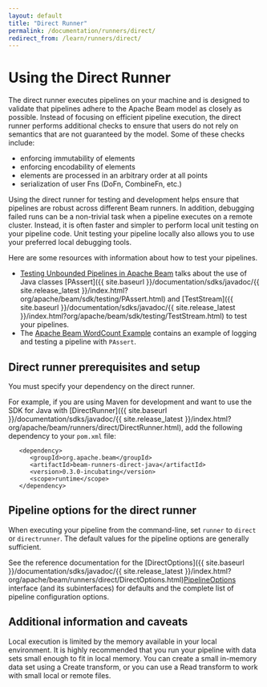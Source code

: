```yaml
---
layout: default
title: "Direct Runner"
permalink: /documentation/runners/direct/
redirect_from: /learn/runners/direct/
---
```

# Using the Direct Runner

The direct runner executes pipelines on your machine and is designed to validate that pipelines adhere to the Apache Beam model as closely as possible. Instead of focusing on efficient pipeline execution, the direct runner performs additional checks to ensure that users do not rely on semantics that are not guaranteed by the model. Some of these checks include:

* enforcing immutability of elements
* enforcing encodability of elements
* elements are processed in an arbitrary order at all points
* serialization of user Fns (DoFn, CombineFn, etc.)

Using the direct runner for testing and development helps ensure that pipelines are robust across different Beam runners. In addition, debugging failed runs can be a non-trivial task when a pipeline executes on a remote cluster. Instead, it is often faster and simpler to perform local unit testing on your pipeline code. Unit testing your pipeline locally also allows you to use your preferred local debugging tools.

Here are some resources with information about how to test your pipelines.
* [Testing Unbounded Pipelines in Apache Beam](https://beam.incubator.apache.org/blog/2016/10/20/test-stream.html) talks about the use of Java classes [PAssert]({{ site.baseurl }}/documentation/sdks/javadoc/{{ site.release_latest }}/index.html?org/apache/beam/sdk/testing/PAssert.html) and [TestStream]({{ site.baseurl }}/documentation/sdks/javadoc/{{ site.release_latest }}/index.html?org/apache/beam/sdk/testing/TestStream.html) to test your pipelines.
* The [Apache Beam WordCount Example](http://beam.incubator.apache.org/get-started/wordcount-example/) contains an example of logging and testing a pipeline with `PAssert`.


## Direct runner prerequisites and setup

You must specify your dependency on the direct runner.

For example, if you are using Maven for development and want to use the SDK for Java with [DirectRunner]({{ site.baseurl }}/documentation/sdks/javadoc/{{ site.release_latest }}/index.html?org/apache/beam/runners/direct/DirectRunner.html), add the following dependency to your `pom.xml` file:

```
   <dependency>
      <groupId>org.apache.beam</groupId>
      <artifactId>beam-runners-direct-java</artifactId>
      <version>0.3.0-incubating</version>
      <scope>runtime</scope>
   </dependency>
```

## Pipeline options for the direct runner

When executing your pipeline from the command-line, set `runner` to `direct` or `directrunner`. The default values for the pipeline options are generally sufficient.

See the reference documentation for the  <span class="language-java">[DirectOptions]({{ site.baseurl }}/documentation/sdks/javadoc/{{ site.release_latest }}/index.html?org/apache/beam/runners/direct/DirectOptions.html)</span><span class="language-python">[PipelineOptions](https://github.com/apache/incubator-beam/blob/python-sdk/sdks/python/apache_beam/utils/options.py)</span> interface (and its subinterfaces) for defaults and the complete list of pipeline configuration options.

## Additional information and caveats

Local execution is limited by the memory available in your local environment. It is highly recommended that you run your pipeline with data sets small enough to fit in local memory. You can create a small in-memory data set using a Create transform, or you can use a Read transform to work with small local or remote files.

